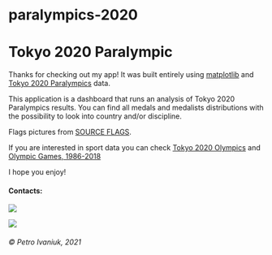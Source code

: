 # paralympics-2020
# Tokyo 2020 Paralympic

Thanks for checking out my app! It was built entirely using 
[matplotlib](https://matplotlib.org/) and 
[Tokyo 2020 Paralympics](https://www.kaggle.com/piterfm/tokyo-2020-paralympics) data.

This application is a dashboard that runs an analysis of Tokyo 2020 Paralympics results.
You can find all medals and medalists distributions with the possibility 
to look into country and/or discipline. 

Flags pictures from [SOURCE FLAGS](https://github.com/linuxmint/flags).

If you are interested in sport data you can check 
[Tokyo 2020 Olympics](https://www.kaggle.com/piterfm/tokyo-2020-olympics) and 
[Olympic Games, 1986-2018](https://www.kaggle.com/piterfm/olympic-games-medals-19862018)

I hope you enjoy!

#### **Contacts:**
[![](https://img.shields.io/badge/GitHub-Follow-informational)](https://github.com/PetroIvaniuk)

[![](https://img.shields.io/badge/Linkedin-Connect-informational)](https://www.linkedin.com/in/petro-ivaniuk-68a89432/)
###### © Petro Ivaniuk, 2021
